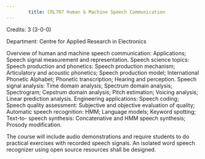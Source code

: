 ```yaml
---
        title: CRL707 Human & Machine Speech Communication
---
```

Credits: 3 (3-0-0)

Department: Centre for Applied Research in Electronics

Overview of human and machine speech communication: Applications; Speech signal measurement and representation. Speech science topics: Speech production and phonetics: Speech production mechanism; Articulatory and acoustic phonetics; Speech production model; International Phonetic Alphabet; Phonetic transcription; Hearing and perception. Speech signal analysis: Time domain analysis; Spectrum domain analysis; Spectrogram; Cepstrum domain analysis; Pitch estimation; Voicing analysis; Linear prediction analysis. Engineering applications: Speech coding; Speech quality assessment: Subjective and objective evaluation of quality; Automatic speech recognition: HMM; Language models; Keyword spotting; Text-to- speech synthesis: Concatenative and HMM speech synthesis; Prosody modification.

The course will include audio demonstrations and require students to do practical exercises with recorded speech signals. An isolated word speech recognizer using open source resources shall be designed.